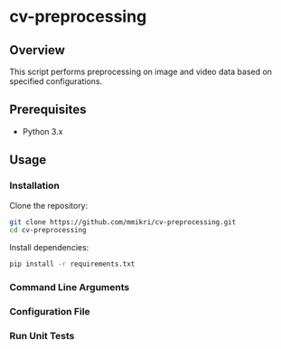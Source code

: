 # cv-preprocessing

## Overview
This script performs preprocessing on image and video data based on specified configurations.

## Prerequisites
- Python 3.x

## Usage

### Installation
Clone the repository:
```bash
git clone https://github.com/mmikri/cv-preprocessing.git
cd cv-preprocessing
```

Install dependencies:
```bash
pip install -r requirements.txt
```

### Command Line Arguments


### Configuration File


### Run Unit Tests
